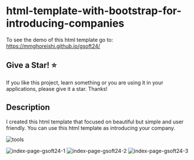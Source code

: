 # html-template-with-bootstrap-for-introducing-companies
To see the demo of this html template go to: https://mmghoreishi.github.io/gsoft24/

Give a Star! ⭐
----------------------------------------------------------------------------------------------------------------------
If you like this project, learn something or you are using it in your applications, please give it a star. Thanks!

Description
----------------------------------------------------------------------------------------------------------------------
I created this html template that focused on beautiful but simple and user friendly.
You can use this html template as introducing your company.

![tools](https://github.com/MMGhoreishi/gsoft24/blob/main/tools.png)

![index-page-gsoft24-1](https://github.com/MMGhoreishi/gsoft24/blob/main/index-page-gsoft24-1.png)
![index-page-gsoft24-2](https://github.com/MMGhoreishi/gsoft24/blob/main/index-page-gsoft24-2.png)
![index-page-gsoft24-3](https://github.com/MMGhoreishi/gsoft24/blob/main/index-page-gsoft24-3.png)
